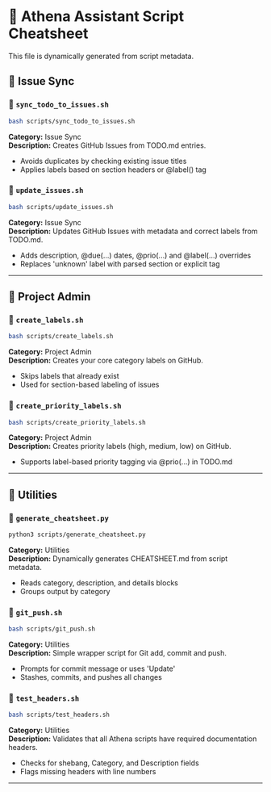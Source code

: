 # 🧠 Athena Assistant Script Cheatsheet

This file is dynamically generated from script metadata.

## 🔷 Issue Sync

### 🔧 `sync_todo_to_issues.sh`

```bash
bash scripts/sync_todo_to_issues.sh
```

**Category:** Issue Sync  
**Description:** Creates GitHub Issues from TODO.md entries.

- Avoids duplicates by checking existing issue titles
- Applies labels based on section headers or @label() tag

### 🔧 `update_issues.sh`

```bash
bash scripts/update_issues.sh
```

**Category:** Issue Sync  
**Description:** Updates GitHub Issues with metadata and correct labels from TODO.md.

- Adds description, @due(...) dates, @prio(...) and @label(...) overrides
- Replaces 'unknown' label with parsed section or explicit tag

---

## 🔷 Project Admin

### 🔧 `create_labels.sh`

```bash
bash scripts/create_labels.sh
```

**Category:** Project Admin  
**Description:** Creates your core category labels on GitHub.

- Skips labels that already exist
- Used for section-based labeling of issues

### 🔧 `create_priority_labels.sh`

```bash
bash scripts/create_priority_labels.sh
```

**Category:** Project Admin  
**Description:** Creates priority labels (high, medium, low) on GitHub.

- Supports label-based priority tagging via @prio(...) in TODO.md

---

## 🔷 Utilities

### 🔧 `generate_cheatsheet.py`

```bash
python3 scripts/generate_cheatsheet.py
```

**Category:** Utilities  
**Description:** Dynamically generates CHEATSHEET.md from script metadata.

- Reads category, description, and details blocks
- Groups output by category

### 🔧 `git_push.sh`

```bash
bash scripts/git_push.sh
```

**Category:** Utilities  
**Description:** Simple wrapper script for Git add, commit and push.

- Prompts for commit message or uses 'Update'
- Stashes, commits, and pushes all changes

### 🔧 `test_headers.sh`

```bash
bash scripts/test_headers.sh
```

**Category:** Utilities  
**Description:** Validates that all Athena scripts have required documentation headers.

- Checks for shebang, Category, and Description fields
- Flags missing headers with line numbers

---
